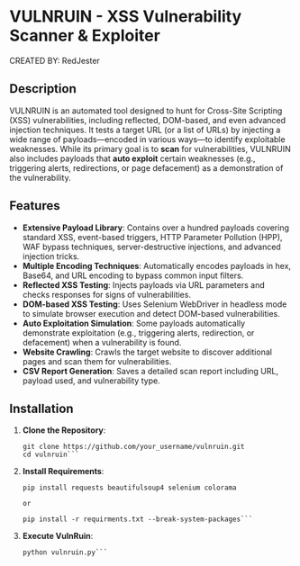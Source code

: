 # VULNRUIN - XSS Vulnerability Scanner & Exploiter
CREATED BY: RedJester

## Description
VULNRUIN is an automated tool designed to hunt for Cross-Site Scripting (XSS) vulnerabilities, including reflected, DOM-based, and even advanced injection techniques. It tests a target URL (or a list of URLs) by injecting a wide range of payloads—encoded in various ways—to identify exploitable weaknesses. While its primary goal is to **scan** for vulnerabilities, VULNRUIN also includes payloads that **auto exploit** certain weaknesses (e.g., triggering alerts, redirections, or page defacement) as a demonstration of the vulnerability.

## Features
- **Extensive Payload Library**: Contains over a hundred payloads covering standard XSS, event-based triggers, HTTP Parameter Pollution (HPP), WAF bypass techniques, server-destructive injections, and advanced injection tricks.
- **Multiple Encoding Techniques**: Automatically encodes payloads in hex, Base64, and URL encoding to bypass common input filters.
- **Reflected XSS Testing**: Injects payloads via URL parameters and checks responses for signs of vulnerabilities.
- **DOM-based XSS Testing**: Uses Selenium WebDriver in headless mode to simulate browser execution and detect DOM-based vulnerabilities.
- **Auto Exploitation Simulation**: Some payloads automatically demonstrate exploitation (e.g., triggering alerts, redirection, or defacement) when a vulnerability is found.
- **Website Crawling**: Crawls the target website to discover additional pages and scan them for vulnerabilities.
- **CSV Report Generation**: Saves a detailed scan report including URL, payload used, and vulnerability type.

## Installation
1. **Clone the Repository**:
   ```
   git clone https://github.com/your_username/vulnruin.git
   cd vulnruin```
2. **Install Requirements**:
   ```
   pip install requests beautifulsoup4 selenium colorama
   
   or
   
   pip install -r requirments.txt --break-system-packages```
3. **Execute VulnRuin**:
   ```
   python vulnruin.py```
   

